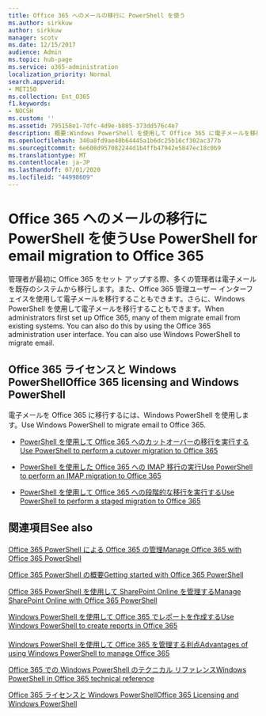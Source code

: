 ```yaml
---
title: Office 365 へのメールの移行に PowerShell を使う
ms.author: sirkkuw
author: sirkkuw
manager: scotv
ms.date: 12/15/2017
audience: Admin
ms.topic: hub-page
ms.service: o365-administration
localization_priority: Normal
search.appverid:
- MET150
ms.collection: Ent_O365
f1.keywords:
- NOCSH
ms.custom: ''
ms.assetid: 795158e1-7dfc-4d9e-b805-373dd576c4e7
description: 概要:Windows PowerShell を使用して Office 365 に電子メールを移行する方法について説明します。
ms.openlocfilehash: 340a8fd9ae40b64445a1b6dc25b16cf302ac377b
ms.sourcegitcommit: 6e608d957082244d1b4ffb47942e5847ec18c0b9
ms.translationtype: MT
ms.contentlocale: ja-JP
ms.lasthandoff: 07/01/2020
ms.locfileid: "44998609"
---
```

# <a name="use-powershell-for-email-migration-to-office-365"></a><span data-ttu-id="ae5ef-103">Office 365 へのメールの移行に PowerShell を使う</span><span class="sxs-lookup"><span data-stu-id="ae5ef-103">Use PowerShell for email migration to Office 365</span></span>

<span data-ttu-id="ae5ef-p101">管理者が最初に Office 365 をセット アップする際、多くの管理者は電子メールを既存のシステムから移行します。また、Office 365 管理ユーザー インターフェイスを使用して電子メールを移行することもできます。さらに、Windows PowerShell を使用して電子メールを移行することもできます。</span><span class="sxs-lookup"><span data-stu-id="ae5ef-p101">When administrators first set up Office 365, many of them migrate email from existing systems. You can also do this by using the Office 365 administration user interface. You can also use Windows PowerShell to migrate email.</span></span>
  
## <a name="office-365-licensing-and-windows-powershell"></a><span data-ttu-id="ae5ef-107">Office 365 ライセンスと Windows PowerShell</span><span class="sxs-lookup"><span data-stu-id="ae5ef-107">Office 365 licensing and Windows PowerShell</span></span>

<span data-ttu-id="ae5ef-108">電子メールを Office 365 に移行するには、Windows PowerShell を使用します。</span><span class="sxs-lookup"><span data-stu-id="ae5ef-108">Use Windows PowerShell to migrate email to Office 365.</span></span> 
  
- [<span data-ttu-id="ae5ef-109">PowerShell を使用して Office 365 へのカットオーバーの移行を実行する</span><span class="sxs-lookup"><span data-stu-id="ae5ef-109">Use PowerShell to perform a cutover migration to Office 365</span></span>](use-powershell-to-perform-a-cutover-migration-to-office-365.md)
    
- [<span data-ttu-id="ae5ef-110">PowerShell を使用した Office 365 への IMAP 移行の実行</span><span class="sxs-lookup"><span data-stu-id="ae5ef-110">Use PowerShell to perform an IMAP migration to Office 365</span></span>](use-powershell-to-perform-an-imap-migration-to-office-365.md)
    
- [<span data-ttu-id="ae5ef-111">PowerShell を使用して Office 365 への段階的な移行を実行する</span><span class="sxs-lookup"><span data-stu-id="ae5ef-111">Use PowerShell to perform a staged migration to Office 365</span></span>](use-powershell-to-perform-a-staged-migration-to-office-365.md)
    
## <a name="see-also"></a><span data-ttu-id="ae5ef-112">関連項目</span><span class="sxs-lookup"><span data-stu-id="ae5ef-112">See also</span></span>

#### 

[<span data-ttu-id="ae5ef-113">Office 365 PowerShell による Office 365 の管理</span><span class="sxs-lookup"><span data-stu-id="ae5ef-113">Manage Office 365 with Office 365 PowerShell</span></span>](manage-office-365-with-office-365-powershell.md)
  
[<span data-ttu-id="ae5ef-114">Office 365 PowerShell の概要</span><span class="sxs-lookup"><span data-stu-id="ae5ef-114">Getting started with Office 365 PowerShell</span></span>](getting-started-with-office-365-powershell.md)
  
[<span data-ttu-id="ae5ef-115">Office 365 PowerShell を使用して SharePoint Online を管理する</span><span class="sxs-lookup"><span data-stu-id="ae5ef-115">Manage SharePoint Online with Office 365 PowerShell</span></span>](manage-sharepoint-online-with-office-365-powershell.md)
  
[<span data-ttu-id="ae5ef-116">Windows PowerShell を使用して Office 365 でレポートを作成する</span><span class="sxs-lookup"><span data-stu-id="ae5ef-116">Use Windows PowerShell to create reports in Office 365</span></span>](use-windows-powershell-to-create-reports-in-office-365.md)
#### 

[<span data-ttu-id="ae5ef-117">Windows PowerShell を使用して Office 365 を管理する利点</span><span class="sxs-lookup"><span data-stu-id="ae5ef-117">Advantages of using Windows PowerShell to manage Office 365</span></span>](https://technet.microsoft.com/library/15144a50-453e-4cd5-befd-bc6736697967.aspx)
  
[<span data-ttu-id="ae5ef-118">Office 365 での Windows PowerShell のテクニカル リファレンス</span><span class="sxs-lookup"><span data-stu-id="ae5ef-118">Windows PowerShell in Office 365 technical reference</span></span>](https://technet.microsoft.com/library/10d5c66a-7579-4319-aaa5-7a5e21d49cea.aspx)
  
[<span data-ttu-id="ae5ef-119">Office 365 ライセンスと Windows PowerShell</span><span class="sxs-lookup"><span data-stu-id="ae5ef-119">Office 365 Licensing and Windows PowerShell</span></span>](https://technet.microsoft.com/library/6ca0e430-f7ba-4184-becf-14c6c5c8dde5.aspx)

